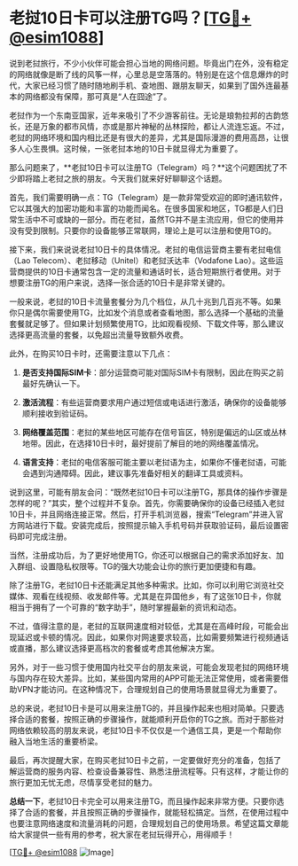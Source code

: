 # 老挝10日卡可以注册TG吗？[[TG💪+ @esim1088](https://t.me/s/esim1088)]

说到老挝旅行，不少小伙伴可能会担心当地的网络问题。毕竟出门在外，没有稳定的网络就像是断了线的风筝一样，心里总是空落落的。特别是在这个信息爆炸的时代，大家已经习惯了随时随地刷手机、查地图、跟朋友聊天，如果到了国外连最基本的网络都没有保障，那可真是“人在囧途”了。

老挝作为一个东南亚国家，近年来吸引了不少游客前往。无论是琅勃拉邦的古韵悠长，还是万象的都市风情，亦或是那片神秘的丛林探险，都让人流连忘返。不过，老挝的网络环境和国内相比还是有很大的差异，尤其是国际漫游的费用高昂，让很多人心生畏惧。这时候，一张老挝本地的10日卡就显得尤为重要了。

那么问题来了，**老挝10日卡可以注册TG（Telegram）吗？**这个问题困扰了不少即将踏上老挝之旅的朋友。今天我们就来好好聊聊这个话题。

首先，我们需要明确一点：TG（Telegram）是一款非常受欢迎的即时通讯软件，它以其强大的加密功能和丰富的功能而闻名。在很多国家和地区，TG都是人们日常生活中不可或缺的一部分。而在老挝，虽然TG并不是主流应用，但它的使用并没有受到限制。只要你的设备能够正常联网，理论上是可以注册和使用TG的。

接下来，我们来说说老挝10日卡的具体情况。老挝的电信运营商主要有老挝电信（Lao Telecom）、老挝移动（Unitel）和老挝沃达丰（Vodafone Lao）。这些运营商提供的10日卡通常包含一定的流量和通话时长，适合短期旅行者使用。对于想要注册TG的用户来说，选择一张合适的10日卡是非常关键的。

一般来说，老挝的10日卡流量套餐分为几个档位，从几十兆到几百兆不等。如果你只是偶尔需要使用TG，比如发个消息或者查看地图，那么选择一个基础的流量套餐就足够了。但如果计划频繁使用TG，比如观看视频、下载文件等，那么建议选择更高流量的套餐，以免超出流量导致额外收费。

此外，在购买10日卡时，还需要注意以下几点：

1. **是否支持国际SIM卡**：部分运营商可能对国际SIM卡有限制，因此在购买之前最好先确认一下。
   
2. **激活流程**：有些运营商要求用户通过短信或电话进行激活，确保你的设备能够顺利接收到验证码。

3. **网络覆盖范围**：老挝的某些地区可能存在信号盲区，特别是偏远的山区或丛林地带。因此，在选择10日卡时，最好提前了解目的地的网络覆盖情况。

4. **语言支持**：老挝的电信客服可能主要以老挝语为主，如果你不懂老挝语，可能会遇到沟通障碍。因此，建议事先准备好相关的翻译工具或资料。

说到这里，可能有朋友会问：“既然老挝10日卡可以注册TG，那具体的操作步骤是怎样的呢？”其实，整个过程并不复杂。首先，你需要确保你的设备已经插入老挝10日卡，并且网络连接正常。然后，打开手机浏览器，搜索“Telegram”并进入官方网站进行下载。安装完成后，按照提示输入手机号码并获取验证码，最后设置密码即可完成注册。

当然，注册成功后，为了更好地使用TG，你还可以根据自己的需求添加好友、加入群组、设置隐私权限等。TG的强大功能会让你的旅行更加便捷和有趣。

除了注册TG，老挝10日卡还能满足其他多种需求。比如，你可以利用它浏览社交媒体、观看在线视频、收发邮件等。尤其是在异国他乡，有了这张10日卡，你就相当于拥有了一个可靠的“数字助手”，随时掌握最新的资讯和动态。

不过，值得注意的是，老挝的互联网速度相对较低，尤其是在高峰时段，可能会出现延迟或卡顿的情况。因此，如果你对网速要求较高，比如需要频繁进行视频通话或直播，那么建议选择更高档次的套餐或考虑其他解决方案。

另外，对于一些习惯于使用国内社交平台的朋友来说，可能会发现老挝的网络环境与国内存在较大差异。比如，某些国内常用的APP可能无法正常使用，或者需要借助VPN才能访问。在这种情况下，合理规划自己的使用场景就显得尤为重要了。

总的来说，老挝10日卡是可以用来注册TG的，并且操作起来也相对简单。只要选择合适的套餐，按照正确的步骤操作，就能顺利开启你的TG之旅。而对于那些对网络依赖较高的朋友来说，老挝10日卡不仅仅是一个通信工具，更是一个帮助你融入当地生活的重要桥梁。

最后，再次提醒大家，在购买老挝10日卡之前，一定要做好充分的准备，包括了解运营商的服务内容、检查设备兼容性、熟悉注册流程等。只有这样，才能让你的旅行更加无忧无虑，尽情享受老挝的魅力。

**总结一下**，老挝10日卡完全可以用来注册TG，而且操作起来非常方便。只要你选择了合适的套餐，并且按照正确的步骤操作，就能轻松搞定。当然，在使用过程中也要注意网络速度和流量消耗的问题，合理规划自己的使用场景。希望这篇文章能给大家提供一些有用的参考，祝大家在老挝玩得开心，用得顺手！

[[TG💪+ @esim1088](https://t.me/s/esim1088) ![Image](https://i.postimg.cc/4NQfJmqS/Snipaste-2025-05-13-00-14-12.png)]